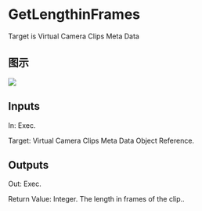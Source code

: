 # GetLengthinFrames

Target is Virtual Camera Clips Meta Data

## 图示

![]($-20221218-18172860.png)

## Inputs

In: Exec.

Target: Virtual Camera Clips Meta Data Object Reference.  

## Outputs

Out: Exec.

Return Value: Integer. The length in frames of the clip..

